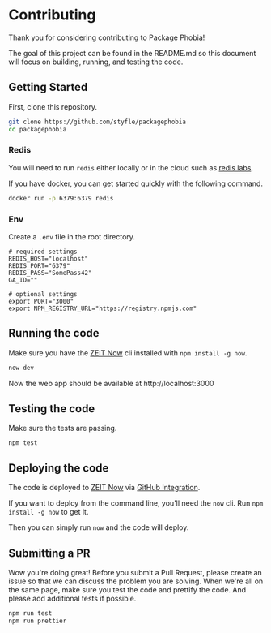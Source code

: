 # Contributing

Thank you for considering contributing to Package Phobia!

The goal of this project can be found in the README.md so this document will focus on building, running, and testing the code.

## Getting Started

First, clone this repository.

```sh
git clone https://github.com/styfle/packagephobia
cd packagephobia
```

### Redis

You will need to run `redis` either locally or in the cloud such as [redis labs](https://redislabs.com).

If you have docker, you can get started quickly with the following command.

```sh
docker run -p 6379:6379 redis
```

### Env

Create a `.env` file in the root directory.

```
# required settings
REDIS_HOST="localhost"
REDIS_PORT="6379"
REDIS_PASS="SomePass42"
GA_ID=""

# optional settings
export PORT="3000"
export NPM_REGISTRY_URL="https://registry.npmjs.com"
```

## Running the code

Make sure you have the [ZEIT Now](http://zeit.co/now) cli installed with `npm install -g now`.

```sh
now dev
```

Now the web app should be available at http://localhost:3000


## Testing the code

Make sure the tests are passing.

```
npm test
```

## Deploying the code

The code is deployed to [ZEIT Now](http://zeit.co/now) via [GitHub Integration](http://zeit.co/github).

If you want to deploy from the command line, you'll need the `now` cli. Run `npm install -g now` to get it.

Then you can simply run `now` and the code will deploy.

## Submitting a PR

Wow you're doing great! Before you submit a Pull Request, please create an issue so that we can discuss the problem you are solving. When we're all on the same page, make sure you test the code and prettify the code. And please add additional tests if possible.

```sh
npm run test
npm run prettier
```
